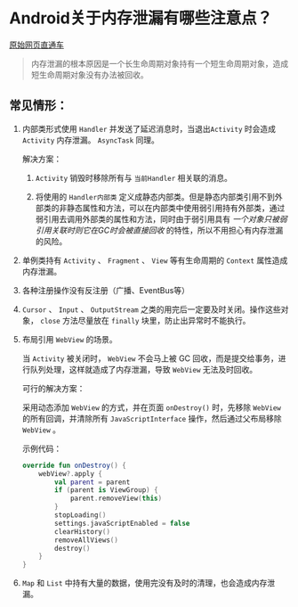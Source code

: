 
# Android关于内存泄漏有哪些注意点？

[原始网页直通车](https://www.wanandroid.com/wenda/show/8206)

> 内存泄漏的根本原因是一个长生命周期对象持有一个短生命周期对象，造成短生命周期对象没有办法被回收。

## 常见情形：

1. 内部类形式使用 `Handler` 并发送了延迟消息时，当退出`Activity` 时会造成 `Activity` 内存泄漏。 `AsyncTask` 同理。

    解决方案：
    
    1. `Activity` 销毁时移除所有与 `当前Handler` 相关联的消息。

    2. 将使用的 `Handler内部类` 定义成静态内部类。但是静态内部类引用不到外部类的非静态属性和方法，可以在内部类中使用弱引用持有外部类，通过弱引用去调用外部类的属性和方法，同时由于弱引用具有 *一个对象只被弱引用关联时则它在GC时会被直接回收* 的特性，所以不用担心有内存泄漏的风险。

2. 单例类持有 `Activity` 、 `Fragment` 、 `View` 等有生命周期的 `Context` 属性造成内存泄漏。

3. 各种注册操作没有反注册（广播、EventBus等）

4.  `Cursor` 、 `Input` 、 `OutputStream` 之类的用完后一定要及时关闭。操作这些对象， `close` 方法尽量放在 `finally` 块里，防止出异常时不能执行。

5. 布局引用 `WebView` 的场景。

    当 `Activity` 被关闭时， `WebView` 不会马上被 GC 回收，而是提交给事务，进行队列处理，这样就造成了内存泄漏，导致 `WebView` 无法及时回收。

    可行的解决方案：

    采用动态添加 `WebView` 的方式，并在页面 `onDestroy()` 时，先移除 `WebView` 的所有回调，并清除所有 `JavaScriptInterface` 操作，然后通过父布局移除 `WebView` 。

    示例代码：

    ```kotlin
    override fun onDestroy() {
        webView?.apply {
            val parent = parent
            if (parent is ViewGroup) {
                parent.removeView(this)
            }
            stopLoading()
            settings.javaScriptEnabled = false
            clearHistory()
            removeAllViews()
            destroy()
        }
    }
    ```

6. `Map` 和 `List` 中持有大量的数据，使用完没有及时的清理，也会造成内存泄漏。